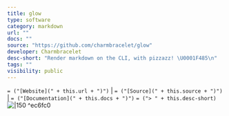 ```yaml
---
title: glow
type: software
category: markdown
url: ""
docs: ""
source: "https://github.com/charmbracelet/glow"
developer: Charmbracelet
desc-short: "Render markdown on the CLI, with pizzazz! \U0001F485\n"
tags: ""
visibility: public
---
```

`= ("[Website](" + this.url + ")")` |  `= ("[Source](" + this.source + ")")` | `= ("[Documentation](" + this.docs + ")")`
`= ("> " + this.desc-short)`
    ![|150](https://camo.githubusercontent.com/bd591b74af8a6991894c8a84ab8d48f05ce7f66975b325d31f6954c836ddab27/68747470733a2f2f73747566662e636861726d2e73682f676c6f772f676c6f772d312e332d747261696c65722d6769746875622e676966) ^ec6fc0
